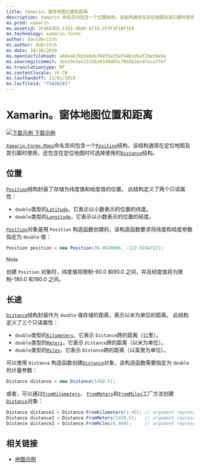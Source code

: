 ```yaml
---
title: Xamarin。窗体地图位置和距离
description: Xamarin 命名空间包含一个位置结构，该结构通常在定位地图及其引脚时使用，还包含定位地图时可选择使用的距离结构。
ms.prod: xamarin
ms.assetid: 2F4EA3D2-1351-40AD-A71D-CF7F1F18F1E8
ms.technology: xamarin-forms
author: davidbritch
ms.author: dabritch
ms.date: 10/30/2019
ms.openlocfilehash: a68eab7bb3e6da764f5a35af4461d6af2be50ebe
ms.sourcegitcommit: 3ea19e3a51515b30349d03c70a5b3acd7eca7fe7
ms.translationtype: MT
ms.contentlocale: zh-CN
ms.lasthandoff: 11/01/2019
ms.locfileid: "73426281"
---
```

# <a name="xamarinforms-map-position-and-distance"></a>Xamarin。窗体地图位置和距离

[![下载示例](~/media/shared/download.png) 下载示例](https://docs.microsoft.com/samples/xamarin/xamarin-forms-samples/workingwithmaps)

[`Xamarin.Forms.Maps`](xref:Xamarin.Forms.Maps)命名空间包含一个[`Position`](xref:Xamarin.Forms.Maps.Position)结构，该结构通常在定位地图及其引脚时使用，还包含在定位地图时可选择使用的[`Distance`](xref:Xamarin.Forms.Maps.Distance)结构。

## <a name="position"></a>位置

[`Position`](xref:Xamarin.Forms.Maps.Position)结构封装了存储为纬度值和经度值的位置。 此结构定义了两个只读属性：

- `double`类型的[`Latitude`](xref:Xamarin.Forms.Maps.Position.Latitude)，它表示以小数表示的位置的纬度。
- `double`类型的[`Longitude`](xref:Xamarin.Forms.Maps.Position.Longitude)，它表示以小数表示的位置的经度。

[`Position`](xref:Xamarin.Forms.Maps.Position)对象是用 `Position` 构造函数创建的，该构造函数要求将纬度和经度参数指定为 `double` 值：

```csharp
Position position = new Position(36.9628066, -122.0194722);
```

> [!NOTE]
> 创建 `Position` 对象时，纬度值将限制-90.0 和90.0 之间，并且经度值将为限制-180.0 和180.0 之间。

## <a name="distance"></a>长途

[`Distance`](xref:Xamarin.Forms.Maps.Distance)结构封装作为 `double` 值存储的距离，表示以米为单位的距离。 此结构定义了三个只读属性：

- `double`类型的[`Kilometers`](xref:Xamarin.Forms.Maps.Distance.Kilometers)，它表示 `Distance`跨的距离（公里）。
- `double`类型的[`Meters`](xref:Xamarin.Forms.Maps.Distance.Meters)，它表示 `Distance`跨的距离（以米为单位）。
- `double`类型的[`Miles`](xref:Xamarin.Forms.Maps.Distance.Miles)，它表示 `Distance`跨的距离（以英里为单位）。

可以使用 `Distance` 构造函数创建[`Distance`](xref:Xamarin.Forms.Maps.Distance)对象，该构造函数需要指定为 `double`的计量参数：

```csharp
Distance distance = new Distance(1450.5);
```

或者，可以通过[`FromKilometers`](xref:Xamarin.Forms.Maps.Distance.FromKilometers*)、 [`FromMeters`](xref:Xamarin.Forms.Maps.Distance.FromMeters*)和[`FromMiles`](xref:Xamarin.Forms.Maps.Distance.FromMiles*)工厂方法创建[`Distance`](xref:Xamarin.Forms.Maps.Distance)对象：

```csharp
Distance distance1 = Distance.FromKilometers(1.45); // argument represents the number of kilometers
Distance distance2 = Distance.FromMeters(1450.5);   // argument represents the number of meters
Distance distance3 = Distance.FromMiles(0.969);     // argument represents the number of miles
```

## <a name="related-links"></a>相关链接

- [地图示例](https://docs.microsoft.com/samples/xamarin/xamarin-forms-samples/workingwithmaps)
